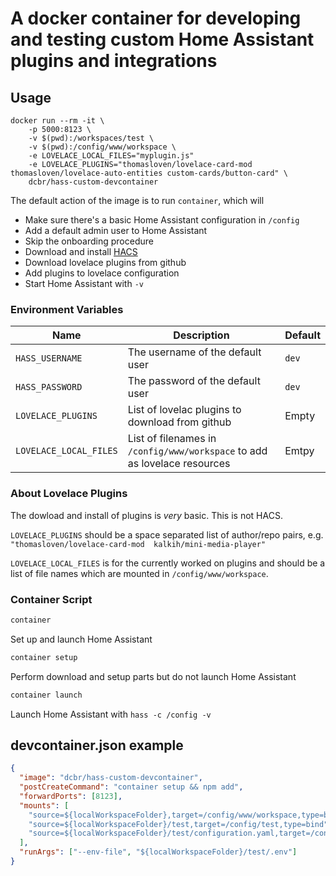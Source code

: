 # A docker container for developing and testing custom Home Assistant plugins and integrations

## Usage

```
docker run --rm -it \
    -p 5000:8123 \
    -v $(pwd):/workspaces/test \
    -v $(pwd):/config/www/workspace \
    -e LOVELACE_LOCAL_FILES="myplugin.js"
    -e LOVELACE_PLUGINS="thomasloven/lovelace-card-mod thomasloven/lovelace-auto-entities custom-cards/button-card" \
    dcbr/hass-custom-devcontainer
```

The default action of the image is to run `container`, which will
- Make sure there's a basic Home Assistant configuration in `/config`
- Add a default admin user to Home Assistant
- Skip the onboarding procedure
- Download and install [HACS](https://hacs.xyz)
- Download lovelace plugins from github
- Add plugins to lovelace configuration
- Start Home Assistant with `-v`


### Environment Variables

| Name | Description | Default |
|---|---|---|
| `HASS_USERNAME` | The username of the default user | `dev` |
| `HASS_PASSWORD` | The password of the default user | `dev` |
| `LOVELACE_PLUGINS` | List of lovelac plugins to download from github | Empty |
| `LOVELACE_LOCAL_FILES` | List of filenames in `/config/www/workspace` to add as lovelace resources | Emtpy |

### About Lovelace Plugins
The dowload and install of plugins is *very* basic. This is not HACS.

`LOVELACE_PLUGINS` should be a space separated list of author/repo pairs, e.g. `"thomasloven/lovelace-card-mod  kalkih/mini-media-player"`

`LOVELACE_LOCAL_FILES` is for the currently worked on plugins and should be a list of file names which are mounted in `/config/www/workspace`.

### Container Script

```bash
container
```
Set up and launch Home Assistant

```bash
container setup
```
Perform download and setup parts but do not launch Home Assistant

```bash
container launch
```
Launch Home Assistant with `hass -c /config -v`

## devcontainer.json example

```json
{
  "image": "dcbr/hass-custom-devcontainer",
  "postCreateCommand": "container setup && npm add",
  "forwardPorts": [8123],
  "mounts": [
    "source=${localWorkspaceFolder},target=/config/www/workspace,type=bind",
    "source=${localWorkspaceFolder}/test,target=/config/test,type=bind",
    "source=${localWorkspaceFolder}/test/configuration.yaml,target=/config/configuration.yaml,type=bind"
  ],
  "runArgs": ["--env-file", "${localWorkspaceFolder}/test/.env"]
}
```